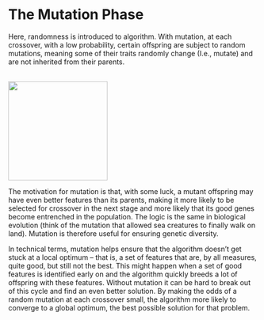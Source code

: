 # The Mutation Phase 
Here, randomness is introduced to algorithm. With mutation, at each crossover, with a low probability, certain offspring are subject to random mutations, meaning some of their traits randomly change (I.e., mutate) and are not inherited from their parents. 

<br/>
<img src="../../assets/deeper/mutation.pngX" style="width:200px;"/>
<br/>

The motivation for mutation is that, with some luck, a mutant offspring may have even better features than its parents, making it more likely to be selected for crossover in the next stage and more likely that its good genes become entrenched in the population. The logic is the same in biological evolution (think of the mutation that allowed sea creatures to finally walk on land). Mutation is therefore useful for ensuring genetic diversity. 



In technical terms, mutation helps ensure that the algorithm doesn’t get stuck at a local optimum – that is, a set of features that are, by all measures, quite good, but still not the best. This might happen when a set of good features is identified early on and the algorithm quickly breeds a lot of offspring with these features. Without mutation it can be hard to break out of this cycle and find an even better solution. By making the odds of a random mutation at each crossover small, the algorithm more likely to converge to a global optimum, the best possible solution for that problem. 
